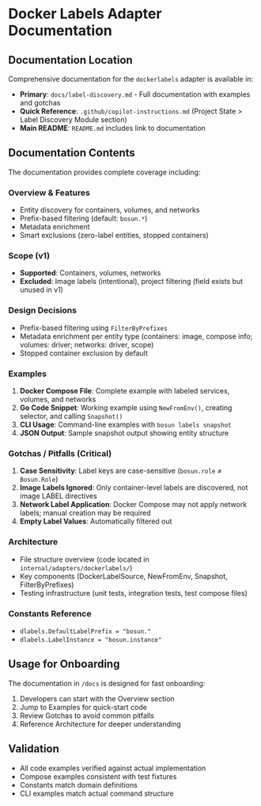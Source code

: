 # Docker Labels Adapter Documentation

## Documentation Location
Comprehensive documentation for the `dockerlabels` adapter is available in:
- **Primary**: `docs/label-discovery.md` - Full documentation with examples and gotchas
- **Quick Reference**: `.github/copilot-instructions.md` (Project State > Label Discovery Module section)
- **Main README**: `README.md` includes link to documentation

## Documentation Contents
The documentation provides complete coverage including:

### Overview & Features
- Entity discovery for containers, volumes, and networks
- Prefix-based filtering (default: `bosun.*`)
- Metadata enrichment
- Smart exclusions (zero-label entities, stopped containers)

### Scope (v1)
- **Supported**: Containers, volumes, networks
- **Excluded**: Image labels (intentional), project filtering (field exists but unused in v1)

### Design Decisions
- Prefix-based filtering using `FilterByPrefixes`
- Metadata enrichment per entity type (containers: image, compose info; volumes: driver; networks: driver, scope)
- Stopped container exclusion by default

### Examples
1. **Docker Compose File**: Complete example with labeled services, volumes, and networks
2. **Go Code Snippet**: Working example using `NewFromEnv()`, creating selector, and calling `Snapshot()`
3. **CLI Usage**: Command-line examples with `bosun labels snapshot`
4. **JSON Output**: Sample snapshot output showing entity structure

### Gotchas / Pitfalls (Critical)
1. **Case Sensitivity**: Label keys are case-sensitive (`bosun.role` ≠ `Bosun.Role`)
2. **Image Labels Ignored**: Only container-level labels are discovered, not image LABEL directives
3. **Network Label Application**: Docker Compose may not apply network labels; manual creation may be required
4. **Empty Label Values**: Automatically filtered out

### Architecture
- File structure overview (code located in `internal/adapters/dockerlabels/`)
- Key components (DockerLabelSource, NewFromEnv, Snapshot, FilterByPrefixes)
- Testing infrastructure (unit tests, integration tests, test compose files)

### Constants Reference
- `dlabels.DefaultLabelPrefix = "bosun."`
- `dlabels.LabelInstance = "bosun.instance"`

## Usage for Onboarding
The documentation in `/docs` is designed for fast onboarding:
1. Developers can start with the Overview section
2. Jump to Examples for quick-start code
3. Review Gotchas to avoid common pitfalls
4. Reference Architecture for deeper understanding

## Validation
- All code examples verified against actual implementation
- Compose examples consistent with test fixtures
- Constants match domain definitions
- CLI examples match actual command structure
